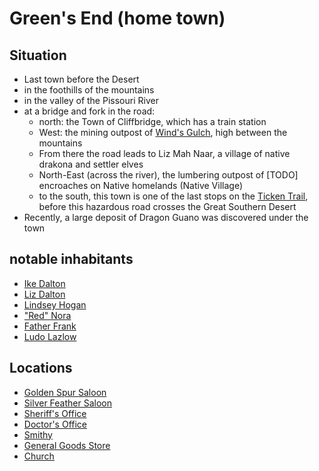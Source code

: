 # Green's End (home town)
## Situation
- Last town before the Desert
- in the foothills of the mountains
- in the valley of the Pissouri River
- at a bridge and fork in the road: 
    - north: the Town of Cliffbridge, which has a train station
    - West: the mining outpost of [Wind's Gulch](./winds-gulch.md), high between the mountains
    - From there the road leads to Liz Mah Naar, a village of native drakona and settler elves
    - North-East (across the river), the lumbering outpost of [TODO] encroaches on Native homelands (Native Village)
    - to the south, this town is one of the last stops on the [Ticken Trail](./ticken-trail.md), before this hazardous road crosses the Great Southern Desert
- Recently, a large deposit of Dragon Guano was discovered under the town
## notable inhabitants
- [Ike Dalton](./ike-dalton.md)
- [Liz Dalton](./liz-dalton.md)
- [Lindsey Hogan](./lindsey-hogan.md)
- ["Red" Nora](./red-nora.md)
- [Father Frank](./father-frank.md)
- [Ludo Lazlow](./ludo-lazlow.md)
## Locations
- [Golden Spur Saloon](./golden-spur-saloon.md)
- [Silver Feather Saloon](./silver-feather-saloon.md)
- [Sheriff's Office](./hometown-sheriff-office.md)
- [Doctor's Office](./hometown-doctors-office.md)
- [Smithy](./hometown-smithy.md)
- [General Goods Store](./hometown-store.md)
- [Church](./hometown-church.md)